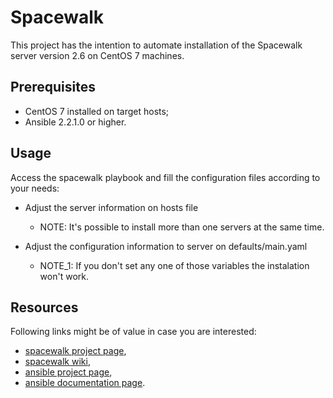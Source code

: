 Spacewalk
=========

This project has the intention to automate installation of the Spacewalk server version 2.6 on CentOS 7 machines.


Prerequisites
-------------

  * CentOS 7 installed on target hosts;
  * Ansible 2.2.1.0 or higher.

Usage
-----

Access the spacewalk playbook and fill the configuration files according to your needs:

   * Adjust the server information on hosts file
      * NOTE: It's possible to install more than one servers at the same time.

   * Adjust the configuration information to server on defaults/main.yaml
      * NOTE_1: If you don't set any one of those variables the instalation won't work.

Resources
---------

Following links might be of value in case you are interested:

  * [spacewalk project page](http://spacewalkproject.org/),
  * [spacewalk wiki](https://github.com/spacewalkproject/spacewalk/wiki),
  * [ansible project page](https://www.ansible.com/),
  * [ansible documentation page](http://docs.ansible.com/ansible/).

